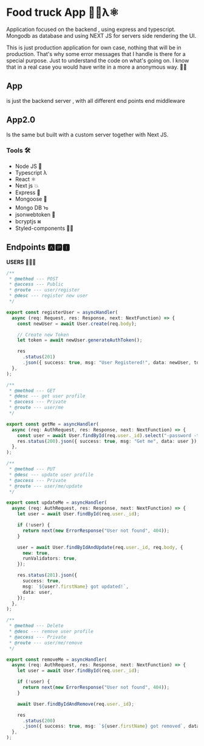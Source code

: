 # Food truck App 🧄🚚λ⚛️

Application focused on the backend , using express and typescript.
Mongodb as database and using NEXT JS for servers side rendering the UI.

This is just production application for own case, nothing that will be in production. That's why some error messages that I handle is there for a special purpose. Just to understand the code on what's going on. I know that in a real case you would have write in a more a anonymous way. 🧛‍♂️

## App

is just the backend server , with all different end points end middleware

## App2.0

Is the same but built with a custom server together with Next JS.

### Tools 🛠

- Node JS 🥝
- Typescript λ
- React ⚛️
- Next js 💥
- Express 🚝
- Mongoose 🐨
- Mongo DB ᠣ
- jsonwebtoken 🗼
- bcryptjs ⳮ
- Styled-components 💅🏻

## Endpoints 🅰🅿🅸

**USERS** 👩🏻‍💻

```ts
/**
 * @method --- POST
 * @access --- Public
 * @route --- user/register
 * @desc --- register new user
 */

export const registerUser = asyncHandler(
  async (req: Request, res: Response, next: NextFunction) => {
    const newUser = await User.create(req.body);

    // Create new Token
    let token = await newUser.generateAuthToken();

    res
      .status(201)
      .json({ success: true, msg: "User Registered!", data: newUser, token });
  },
);

/**
 * @method --- GET
 * @desc --- get user profile
 * @access --- Private
 * @route --- user/me
 */

export const getMe = asyncHandler(
  async (req: AuthRequest, res: Response, next: NextFunction) => {
    const user = await User.findById(req.user._id).select("-password -tokens");
    res.status(200).json({ success: true, msg: "Get me", data: user });
  },
);

/**
 * @method --- PUT
 * @desc --- update user profile
 * @access --- Private
 * @route --- user/me/update
 */

export const updateMe = asyncHandler(
  async (req: AuthRequest, res: Response, next: NextFunction) => {
    let user = await User.findById(req.user._id);

    if (!user) {
      return next(new ErrorResponse("User not found", 404));
    }

    user = await User.findByIdAndUpdate(req.user._id, req.body, {
      new: true,
      runValidators: true,
    });

    res.status(201).json({
      success: true,
      msg: `${user?.firstName} got updated!`,
      data: user,
    });
  },
);

/**
 * @method --- Delete
 * @desc --- remove user profile
 * @access --- Private
 * @route --- user/me/remove
 */

export const removeMe = asyncHandler(
  async (req: AuthRequest, res: Response, next: NextFunction) => {
    let user = await User.findById(req.user._id);

    if (!user) {
      return next(new ErrorResponse("User not found", 404));
    }

    await User.findByIdAndRemove(req.user._id);

    res
      .status(200)
      .json({ success: true, msg: `${user.firstName} got removed`, data: {} });
  },
);
```
